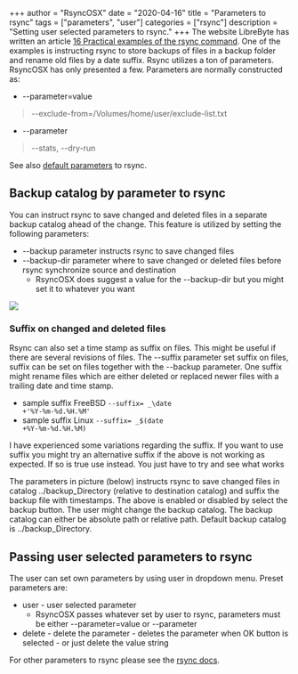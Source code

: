 +++
author = "RsyncOSX"
date = "2020-04-16"
title =  "Parameters to rsync"
tags = ["parameters", "user"]
categories = ["rsync"]
description = "Setting user selected parameters to rsync."
+++
The website LibreByte has written an article [16 Practical examples of the rsync command](http://www.librebyte.net/en/gnulinux/14-practical-examples-of-the-rsync-command/). One of the examples is instructing rsync to store backups of files in a backup folder and rename old files by a date suffix. Rsync utilizes a ton of parameters. RsyncOSX has only presented a few. Parameters are normally constructed as:

- --parameter=value
>--exclude-from=/Volumes/home/user/exclude-list.txt

- --parameter
>--stats, --dry-run

See also [default parameters](/post/rsyncparameters/) to rsync.

## Backup catalog by parameter to rsync

You can instruct rsync to save changed and deleted files in a separate backup catalog ahead of the change. This feature is utilized by setting the following parameters:

- --backup parameter instructs rsync to save changed files
- --backup-dir parameter where to save changed or deleted files before rsync synchronize source and destination
	- RsyncOSX does suggest a value for the --backup-dir but you might set it to whatever you want

![](/images/RsyncOSX/master/rsync/rsync.png)

### Suffix on changed and deleted files

Rsync can also set a time stamp as suffix on files. This might be useful if there are several revisions of files. The --suffix parameter set suffix on files, suffix can be set on files together with the --backup parameter. One suffix might rename files which are either deleted or replaced newer files with a trailing date and time stamp.

- sample suffix FreeBSD <code>--suffix= _\date +'%Y-%m-%d.%H.%M'</code>
- sample suffix Linux <code>--suffix= _$(date +%Y-%m-%d.%H.%M)</code>

I have experienced some variations regarding the suffix. If you want to use suffix you might try an alternative suffix if the above is not working as expected. If so is true use  instead. You just have to try and see what works

The parameters in picture (below) instructs rsync to save changed files in catalog ../backup_Directory (relative to destination catalog) and suffix the backup file with timestamps. The above is enabled or disabled by select the backup button. The user might change the backup catalog. The backup catalog can either be absolute path or relative path. Default backup catalog is ../backup_Directory.

## Passing user selected parameters to rsync

The user can set own parameters by using user in dropdown menu. Preset parameters are:

- user - user selected parameter
	- RsyncOSX passes whatever set by user to rsync, parameters must be either --parameter=value or --parameter
- delete - delete the parameter
		- deletes the parameter when OK button is selected
		- or just delete the value string

For other parameters to rsync please see the [rsync docs](https://download.samba.org/pub/rsync/rsync.html).
